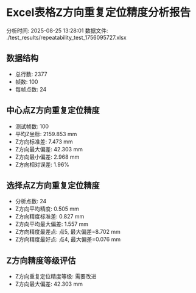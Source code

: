 # Excel表格Z方向重复定位精度分析报告

分析时间: 2025-08-25 13:28:01
数据文件: ./test_results/repeatability_test_1756095727.xlsx

## 数据结构

- 总行数: 2377
- 帧数: 100
- 每帧点数: 24

## 中心点Z方向重复定位精度

- 测试帧数: 100
- 平均Z坐标: 2159.853 mm
- Z方向标准差: 7.473 mm
- Z方向最大偏差: 42.303 mm
- Z方向最小偏差: 2.968 mm
- Z方向相对误差: 1.96%

## 选择点Z方向重复定位精度

- 分析点数: 24
- Z方向平均精度: 0.505 mm
- Z方向精度标准差: 0.827 mm
- Z方向平均最大偏差: 1.557 mm
- Z方向精度最差点: 点5, 最大偏差=8.702 mm
- Z方向精度最好点: 点4, 最大偏差=0.076 mm

## Z方向精度等级评估

- Z方向重复定位精度等级: 需要改进
- Z方向最大偏差: 42.303 mm

